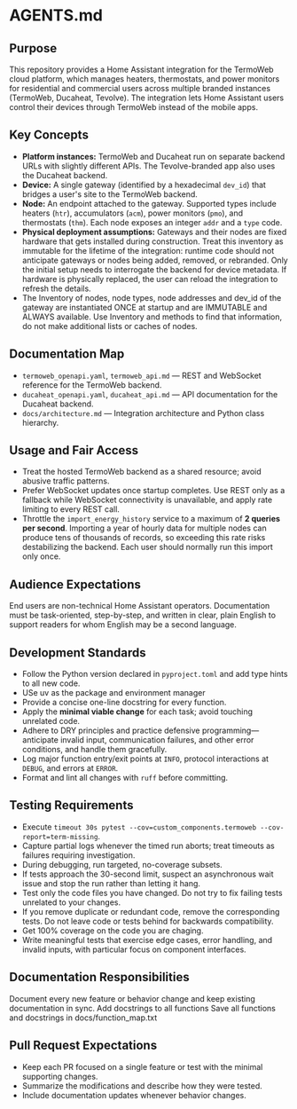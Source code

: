 # AGENTS.md

## Purpose
This repository provides a Home Assistant integration for the TermoWeb cloud platform, which manages heaters, thermostats, and power monitors for residential and commercial users across multiple branded instances (TermoWeb, Ducaheat, Tevolve). The integration lets Home Assistant users control their devices through TermoWeb instead of the mobile apps.

## Key Concepts
* **Platform instances:** TermoWeb and Ducaheat run on separate backend URLs with slightly different APIs. The Tevolve-branded app also uses the Ducaheat backend.
* **Device:** A single gateway (identified by a hexadecimal `dev_id`) that bridges a user's site to the TermoWeb backend.
* **Node:** An endpoint attached to the gateway. Supported types include heaters (`htr`), accumulators (`acm`), power monitors (`pmo`), and thermostats (`thm`). Each node exposes an integer `addr` and a `type` code.
* **Physical deployment assumptions:** Gateways and their nodes are fixed hardware that gets installed during construction. Treat this inventory as immutable for the lifetime of the integration: runtime code should not anticipate gateways or nodes being added, removed, or rebranded. Only the initial setup needs to interrogate the backend for device metadata. If hardware is physically replaced, the user can reload the integration to refresh the details.
* The Inventory of nodes, node types, node addresses and dev_id of the gateway are instantiated ONCE at startup and are IMMUTABLE and ALWAYS available. Use Inventory and methods to find that information, do not make additional lists or caches of nodes.

## Documentation Map
* `termoweb_openapi.yaml`, `termoweb_api.md` — REST and WebSocket reference for the TermoWeb backend.
* `ducaheat_openapi.yaml`, `ducaheat_api.md` — API documentation for the Ducaheat backend.
* `docs/architecture.md` — Integration architecture and Python class hierarchy.

## Usage and Fair Access
* Treat the hosted TermoWeb backend as a shared resource; avoid abusive traffic patterns.
* Prefer WebSocket updates once startup completes. Use REST only as a fallback while WebSocket connectivity is unavailable, and apply rate limiting to every REST call.
* Throttle the `import_energy_history` service to a maximum of **2 queries per second**. Importing a year of hourly data for multiple nodes can produce tens of thousands of records, so exceeding this rate risks destabilizing the backend. Each user should normally run this import only once.

## Audience Expectations
End users are non-technical Home Assistant operators. Documentation must be task-oriented, step-by-step, and written in clear, plain English to support readers for whom English may be a second language.

## Development Standards
* Follow the Python version declared in `pyproject.toml` and add type hints to all new code.
* USe uv as the package and environment manager
* Provide a concise one-line docstring for every function.
* Apply the **minimal viable change** for each task; avoid touching unrelated code.
* Adhere to DRY principles and practice defensive programming—anticipate invalid input, communication failures, and other error conditions, and handle them gracefully.
* Log major function entry/exit points at `INFO`, protocol interactions at `DEBUG`, and errors at `ERROR`.
* Format and lint all changes with `ruff` before committing.

## Testing Requirements
* Execute `timeout 30s pytest --cov=custom_components.termoweb --cov-report=term-missing`.
* Capture partial logs whenever the timed run aborts; treat timeouts as failures requiring investigation. 
* During debugging, run targeted, no-coverage subsets.
* If tests approach the 30-second limit, suspect an asynchronous wait issue and stop the run rather than letting it hang.
* Test only the code files you have changed. Do not try to fix failing tests unrelated to your changes.
* If you remove duplicate or redundant code, remove the corresponding tests. Do not leave code or tests behind for backwards compatibility. 
* Get 100% coverage on the code you are chaging.
* Write meaningful tests that exercise edge cases, error handling, and invalid inputs, with particular focus on component interfaces.

## Documentation Responsibilities
Document every new feature or behavior change and keep existing documentation in sync.
Add docstrings to all functions
Save all functions and docstrings in docs/function_map.txt

## Pull Request Expectations
* Keep each PR focused on a single feature or test with the minimal supporting changes.
* Summarize the modifications and describe how they were tested.
* Include documentation updates whenever behavior changes.
